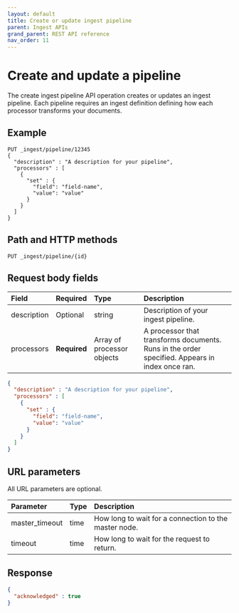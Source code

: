 ```yaml
---
layout: default
title: Create or update ingest pipeline
parent: Ingest APIs
grand_parent: REST API reference
nav_order: 11
---
```


# Create and update a pipeline

The create ingest pipeline API operation creates or updates an ingest pipeline. Each pipeline requires an ingest definition defining how each processor transforms your documents. 

## Example

```
PUT _ingest/pipeline/12345
{
  "description" : "A description for your pipeline",
  "processors" : [
    {
      "set" : {
        "field": "field-name",
        "value": "value"
      }
    }
  ]
}
```

## Path and HTTP methods
```
PUT _ingest/pipeline/{id}
```

## Request body fields

Field | Required | Type | Description
:--- | :--- | :--- | :---
description | Optional | string | Description of your ingest pipeline. 
processors | **Required** | Array of processor objects | A processor that transforms documents. Runs in the order specified. Appears in index once ran.

```json
{
  "description" : "A description for your pipeline",
  "processors" : [
    {
      "set" : {
        "field": "field-name",
        "value": "value"
      }
    }
  ]
}
```

## URL parameters

All URL parameters are optional.

Parameter | Type | Description
:--- | :--- | :---
master_timeout | time | How long to wait for a connection to the master node.
timeout | time | How long to wait for the request to return. 

## Response

```json
{
  "acknowledged" : true
}
```






